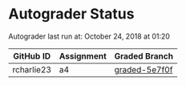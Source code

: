 # Autograder Status
Autograder last run at: October 24, 2018 at 01:20

| GitHub ID | Assignment | Graded Branch |
|-----------|------------|---------------|
| rcharlie23 | a4 | [graded-5e7f0f](https://github.com/Fall2018COMP401-001/a4-rcharlie23/tree/graded-5e7f0f) | 
